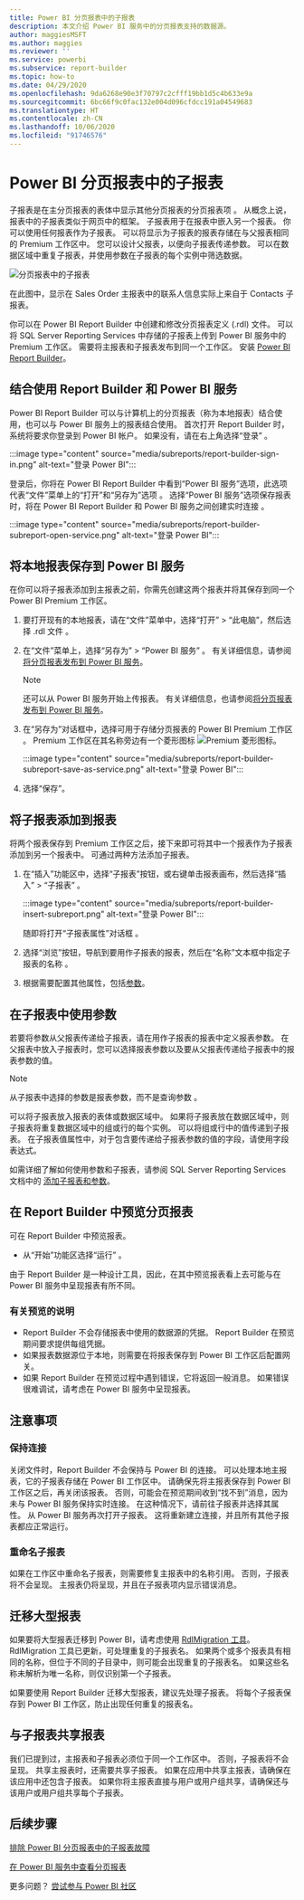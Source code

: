 ```yaml
---
title: Power BI 分页报表中的子报表
description: 本文介绍 Power BI 服务中的分页报表支持的数据源。
author: maggiesMSFT
ms.author: maggies
ms.reviewer: ''
ms.service: powerbi
ms.subservice: report-builder
ms.topic: how-to
ms.date: 04/29/2020
ms.openlocfilehash: 9da6268e90e3f70797c2cfff19bb1d5c4b633e9a
ms.sourcegitcommit: 6bc66f9c0fac132e004d096cfdcc191a04549683
ms.translationtype: HT
ms.contentlocale: zh-CN
ms.lasthandoff: 10/06/2020
ms.locfileid: "91746576"
---
```

# <a name="subreports-in-power-bi-paginated-reports"></a>Power BI 分页报表中的子报表

子报表是在主分页报表的表体中显示其他分页报表的分页报表项  。 从概念上说，报表中的子报表类似于网页中的框架。 子报表用于在报表中嵌入另一个报表。 你可以使用任何报表作为子报表。 可以将显示为子报表的报表存储在与父报表相同的 Premium 工作区中。 您可以设计父报表，以便向子报表传递参数。 可以在数据区域中重复子报表，并使用参数在子报表的每个实例中筛选数据。  
  
 ![分页报表中的子报表](media/subreports/paginated-report-subreport.png "分页报表子报表")  
  
 在此图中，显示在 Sales Order 主报表中的联系人信息实际上来自于 Contacts 子报表。  
  
你可以在 Power BI Report Builder 中创建和修改分页报表定义 (.rdl) 文件。 可以将 SQL Server Reporting Services 中存储的子报表上传到 Power BI 服务中的 Premium 工作区。 需要将主报表和子报表发布到同一个工作区。 安装 [Power BI Report Builder](https://aka.ms/pbireportbuilder)。
  
## <a name="work-with-report-builder-and-the-power-bi-service"></a>结合使用 Report Builder 和 Power BI 服务

Power BI Report Builder 可以与计算机上的分页报表（称为本地报表）结合使用，也可以与 Power BI 服务上的报表结合使用。  首次打开 Report Builder 时，系统将要求你登录到 Power BI 帐户。 如果没有，请在右上角选择“登录”  。

:::image type="content" source="media/subreports/report-builder-sign-in.png" alt-text="登录 Power BI":::

登录后，你将在 Power BI Report Builder 中看到“Power BI 服务”选项，此选项代表“文件”菜单上的“打开”和“另存为”选项     。 选择“Power BI 服务”选项保存报表时，将在 Power BI Report Builder 和 Power BI 服务之间创建实时连接  。 

:::image type="content" source="media/subreports/report-builder-subreport-open-service.png" alt-text="登录 Power BI":::

## <a name="save-a-local-report-to-the-power-bi-service"></a>将本地报表保存到 Power BI 服务

在你可以将子报表添加到主报表之前，你需先创建这两个报表并将其保存到同一个 Power BI Premium 工作区。 

1. 要打开现有的本地报表，请在“文件”菜单中，选择“打开” > “此电脑”，然后选择 .rdl 文件    。  

2. 在“文件”菜单上，选择“另存为” > “Power BI 服务”    。  有关详细信息，请参阅[将分页报表发布到 Power BI 服务](paginated-reports-save-to-power-bi-service.md)。

    > [!NOTE]
    > 还可以从 Power BI 服务开始上传报表。 有关详细信息，也请参阅[将分页报表发布到 Power BI 服务](paginated-reports-save-to-power-bi-service.md)。

3. 在“另存为”对话框中，选择可用于存储分页报表的 Power BI Premium 工作区  。  Premium 工作区在其名称旁边有一个菱形图标 ![Premium 菱形图标](media/subreports/report-builder-premium-diamond.png)。

    :::image type="content" source="media/subreports/report-builder-subreport-save-as-service.png" alt-text="登录 Power BI":::

4. 选择“保存”。 

## <a name="add-a-subreport-to-a-report"></a>将子报表添加到报表

将两个报表保存到 Premium 工作区之后，接下来即可将其中一个报表作为子报表添加到另一个报表中。 可通过两种方法添加子报表。 

1. 在“插入”功能区中，选择“子报表”按钮，或右键单击报表画布，然后选择“插入” > “子报表”     。

    :::image type="content" source="media/subreports/report-builder-insert-subreport.png" alt-text="登录 Power BI":::

    随即将打开“子报表属性”对话框  。  

2. 选择“浏览”按钮，导航到要用作子报表的报表，然后在“名称”文本框中指定子报表的名称   。

3. 根据需要配置其他属性，包括[参数](#use-parameters-in-subreports)。

## <a name="use-parameters-in-subreports"></a>在子报表中使用参数  
 若要将参数从父报表传递给子报表，请在用作子报表的报表中定义报表参数。 在父报表中放入子报表时，您可以选择报表参数以及要从父报表传递给子报表中的报表参数的值。  
  
> [!NOTE]  
> 从子报表中选择的参数是报表参数，而不是查询参数   。  
  
 可以将子报表放入报表的表体或数据区域中。 如果将子报表放在数据区域中，则子报表将重复数据区域中的组或行的每个实例。 可以将组或行中的值传递到子报表。 在子报表值属性中，对于包含要传递给子报表参数的值的字段，请使用字段表达式。  
  
 如需详细了解如何使用参数和子报表，请参阅 SQL Server Reporting Services 文档中的 [添加子报表和参数](/sql/reporting-services/report-design/add-a-subreport-and-parameters-report-builder-and-ssrs)。  

## <a name="preview-paginated-reports-in-report-builder"></a>在 Report Builder 中预览分页报表

可在 Report Builder 中预览报表。

- 从“开始”功能区选择“运行”   。 

由于 Report Builder 是一种设计工具，因此，在其中预览报表看上去可能与在 Power BI 服务中呈现报表有所不同。

### <a name="notes-about-previewing"></a>有关预览的说明

- Report Builder 不会存储报表中使用的数据源的凭据。  Report Builder 在预览期间要求提供每组凭据。  
- 如果报表数据源位于本地，则需要在将报表保存到 Power BI 工作区后配置网关。
- 如果 Report Builder 在预览过程中遇到错误，它将返回一般消息。  如果错误很难调试，请考虑在 Power BI 服务中呈现报表。  

## <a name="considerations"></a>注意事项

### <a name="maintaining-the-connection"></a>保持连接

关闭文件时，Report Builder 不会保持与 Power BI 的连接。  可以处理本地主报表，它的子报表存储在 Power BI 工作区中。 请确保先将主报表保存到 Power BI 工作区之后，再关闭该报表。  否则，可能会在预览期间收到“找不到”消息，因为未与 Power BI 服务保持实时连接。  在这种情况下，请前往子报表并选择其属性。  从 Power BI 服务再次打开子报表。  这将重新建立连接，并且所有其他子报表都应正常运行。

### <a name="renaming-a-subreport"></a>重命名子报表

如果在工作区中重命名子报表，则需要修复主报表中的名称引用。 否则，子报表将不会呈现。 主报表仍将呈现，并且在子报表项内显示错误消息。

## <a name="migrate-large-reports"></a>迁移大型报表

如果要将大型报表迁移到 Power BI，请考虑使用 [RdlMigration 工具](../guidance/migrate-ssrs-reports-to-power-bi.md)。  RdlMigration 工具已更新，可处理重复的子报表名。  如果两个或多个报表具有相同的名称，但位于不同的子目录中，则可能会出现重复的子报表名。  如果这些名称未解析为唯一名称，则仅识别第一个子报表。

如果要使用 Report Builder 迁移大型报表，建议先处理子报表。 将每个子报表保存到 Power BI 工作区，防止出现任何重复的报表名。

## <a name="share-reports-with-subreports"></a>与子报表共享报表

我们已提到过，主报表和子报表必须位于同一个工作区中。 否则，子报表将不会呈现。 共享主报表时，还需要共享子报表。 如果在应用中共享主报表，请确保在该应用中还包含子报表。 如果你将主报表直接与用户或用户组共享，请确保还与该用户或用户组共享每个子报表。
  
## <a name="next-steps"></a>后续步骤

[排除 Power BI 分页报表中的子报表故障](subreports-troubleshoot.md)

[在 Power BI 服务中查看分页报表](../consumer/paginated-reports-view-power-bi-service.md)

更多问题？ [尝试参与 Power BI 社区](https://community.powerbi.com/)